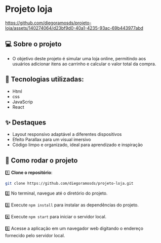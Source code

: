 # Projeto loja

https://github.com/diegoramosds/projeto-loja/assets/140274064/d23bf9d0-40a1-4235-93ac-69b443977abd


## 💻 Sobre o projeto 

- O objetivo deste projeto é simular uma loja online, permitindo aos usuários adicionar itens ao carrinho e calcular o valor total da compra.


## 🚀 Tecnologias utilizadas: <br>
  - Html <br>
  - css <br>
  - JavaScrip <br>
  - React

## ✨ Destaques
  - Layout responsivo adaptável a diferentes dispositivos<br>
  - Efeito Parallax para um visual imersivo  <br>
  - Código limpo e organizado, ideal para aprendizado e inspiração



## 🚀 Como rodar o projeto

1️⃣ **Clone o repositório**:  
```bash
git clone https://github.com/diegoramosds/projeto-loja.git
```
2️⃣ No terminal, navegue até o diretório do projeto.<br>

3️⃣ Execute `npm install` para instalar as dependências do projeto.<br>

4️⃣ Execute `npm start` para iniciar o servidor local.<br>

5️⃣ Acesse a aplicação em um navegador web digitando o endereço fornecido pelo servidor local.<br>



